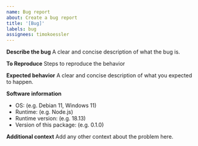 ```yaml
---
name: Bug report
about: Create a bug report
title: '[Bug]'
labels: bug
assignees: timokoessler
---
```


**Describe the bug**
A clear and concise description of what the bug is.

**To Reproduce**
Steps to reproduce the behavior

**Expected behavior**
A clear and concise description of what you expected to happen.

**Software information**

-   OS: (e.g. Debian 11, Windows 11)
-   Runtime: (e.g. Node.js)
-   Runtime version: (e.g. 18.13)
-   Version of this package: (e.g. 0.1.0)

**Additional context**
Add any other context about the problem here.
